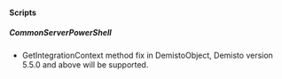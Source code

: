 
#### Scripts
##### CommonServerPowerShell
- GetIntegrationContext method fix in DemistoObject, Demisto version 5.5.0 and above will be supported.

